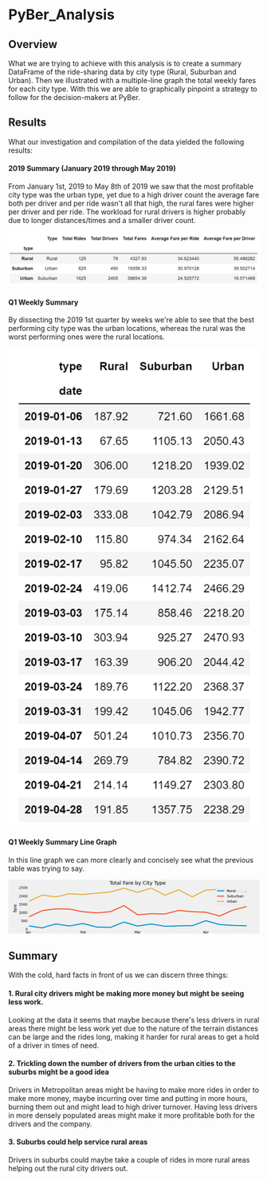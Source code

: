 # PyBer_Analysis
## Overview
   What we are trying to achieve with this analysis is to create a summary DataFrame of the ride-sharing data by city type (Rural, Suburban and Urban). Then we illustrated with a multiple-line graph the total weekly fares for each city type. With this we are able to graphically pinpoint a strategy to follow for the decision-makers at PyBer.

## Results
   What our investigation and compilation of the data yielded the following results:
   
#### 2019 Summary (January 2019 through May 2019)
   From January 1st, 2019 to May 8th of 2019 we saw that the most profitable city type was the urban type, yet due to a high driver count the average fare both per driver and per ride wasn't all that high, the rural fares were higher per driver and per ride. The workload for rural drivers is higher probably due to longer distances/times and a smaller driver count.
   
![summary](https://github.com/l-javier-garcia/new-repo/blob/main/deliverable%203%20summary%20capture.PNG)

#### Q1 Weekly Summary
   By dissecting the 2019 1st quarter by weeks we're able to see that the best performing city type was the urban locations, whereas the rural was the worst performing ones were the rural locations.
   
![2019 Q1 Weekly](https://github.com/l-javier-garcia/new-repo/blob/main/deliverable%203%20Q1%20weekly.PNG)

#### Q1 Weekly Summary Line Graph
   In this line graph we can more clearly and concisely see what the previous table was trying to say. 
   
![line graph](https://github.com/l-javier-garcia/PyBer_Analysis/blob/main/Analysis/PyBer_fare_summary.png)

## Summary
   With the cold, hard facts in front of us we can discern three things:
   
#### 1. Rural city drivers might be making more money but might be seeing less work.
   Looking at the data it seems that maybe because there's less drivers in rural areas there might be less work yet due to the nature of the terrain distances can be large and the rides long, making it harder for rural areas to get a hold of a driver in times of need. 
#### 2. Trickling down the number of drivers from the urban cities to the suburbs might be a good idea
   Drivers in Metropolitan areas might be having to make more rides in order to make more money, maybe incurring over time and putting in more hours, burning them out and might lead to high driver turnover. Having less drivers in more densely populated areas might make it more profitable both for the drivers and the company. 
#### 3. Suburbs could help service rural areas
   Drivers in suburbs could maybe take a couple of rides in more rural areas helping out the rural city drivers out. 

